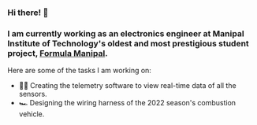 ### Hi there! 👋

### I am currently working as an electronics engineer at Manipal Institute of Technology's oldest and most prestigious student project, [Formula Manipal](https://www.formulamanipal.in/).

Here are some of the tasks I am working on:

- 👨‍💻 Creating the telemetry software to view real-time data of all the sensors.
- 🏎️ Designing the wiring harness of the 2022 season's combustion vehicle.

